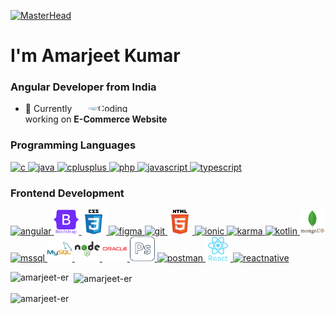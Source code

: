 [![MasterHead](https://blogger.googleusercontent.com/img/b/R29vZ2xl/AVvXsEgREJsCxBnjxB_XW2mu1YgaCVeDU7W6Mtf3-IdSfIMMCQJltyQ-MDojhspA4AImqwxax2bPvzbdSnBJKQaXPHdudVF6vJFztWQ14H9gfkMfJnDix8vkQTnImpTTSbjRCxbkRk8epj6d7xy9EEYkLFd3F31FGnz07mLnRVGC3pLhRw8y3K9ehB08wH-7SE74/s1600/Amarjeet%20Kumar.png)](https://amarjeet-er)

<h1 align="left">I'm Amarjeet Kumar</h1>
<h3 align="left">Angular Developer from India</h3>
<img align="right" alt="Coding" width="380" style="border-radius: 50%;" src="https://media.licdn.com/dms/image/D5603AQGo3Thg09geHg/profile-displayphoto-shrink_400_400/0/1703704807648?e=1719446400&v=beta&t=6epCIeibpUst86pJxnK8dpLdYAjKQzuwi55Sp-22GCc">


- 🔭 Currently working on **E-Commerce Website**

<p align="left"></p>
<h3 align="left">Programming Languages</h3>
<p align="left">
    <a href="https://www.cprogramming.com/" target="_blank" rel="noreferrer">
        <img src="https://blogger.googleusercontent.com/img/b/R29vZ2xl/AVvXsEhi5WwLvp-7HqBU2su6Px1ysDzStyVYY2YVJycYUSb3xw-MalCmD3JRoy7crtz2ARhVM6a62A7VHb66W9FVVQRXFJCuXAP5Euu030SSR4JCgDJX4_AGVesP6vrK3jjo7kJ8EGtktVMjA-wM62w1YiPSPdRbJY6sGWPpksVRddPt3MvYMX_IUJGYhhGIQxwX/s320/C-Programming.png"
            alt="c" width="150" height="50" />
    </a>
    <a href="https://www.java.com" target="_blank" rel="noreferrer">
        <img src="https://blogger.googleusercontent.com/img/b/R29vZ2xl/AVvXsEhNaKMrN2Tb90-yqv3O_VarCWMmXwx9z_1E5oCDOERILEn7nTre0V-fNJ8kFJd_2TzBGTyElT8ojjT3RZRxav8HZuIrOYXizbNp09ZWuihdGxAVm2TfMBJf0CeKi2LtuaJQIGb_x4boEeCpdLGHwvZ0Ov87fe68xnAxyuVAjOoNulUBM1PAyMdjavwnUAuY/s320/java-Programming.png"
            alt="java" width="150" height="50" />
    </a>
    <a href="https://www.w3schools.com/cpp/" target="_blank" rel="noreferrer">
        <img src="https://blogger.googleusercontent.com/img/b/R29vZ2xl/AVvXsEhbMCIyBiAGXCn1h0qrO-pbbUhAMO-58Fw9vSgeOEbIyKaaas6tB_RgHqXB_iyN2Ir1Tt0eR42nkZ9P3Eib8IiYVm22hTK7tOmV53YYVOYME3JJKnm60CC1t7wCIfrRn4hNwQE9AItqLpR32lgbQO3Uc9-o-5yS91c9WhDM2RxTvAXjmkr5ezwkXWmOQPRx/s320/C++-Programming.png"
            alt="cplusplus" width="150" height="50" />
    </a>
    <a href="https://www.php.net" target="_blank" rel="noreferrer">
        <img src="https://blogger.googleusercontent.com/img/b/R29vZ2xl/AVvXsEixnjx23CXHpgTRFf2MtrF7URm4qUsXZkCh_UT_yPeTvqXR667MdKDRyLRqjeGX7qc5W2lm7-4QFDsgrmpolaV3Cfi1t3-s1SRxi-HsKHSaWtQIq_OHgm0rsqL2AyaPvM5Hoiva7lB38ki12xHkF8eOvo5JaZHcIiyN6ZS3VXy0YPy1uwqsUrRmuywOyo9M/s200/php-Programming.png"
            alt="php" width="150" height="50" />
    </a>
    <a href="https://developer.mozilla.org/en-US/docs/Web/JavaScript" target="_blank" rel="noreferrer">
        <img src="https://blogger.googleusercontent.com/img/b/R29vZ2xl/AVvXsEij40NUJowjpcRUBnw6SjU56u5gUmZFaggl3vmJjl1CHHM5wQv9Imo_iOcfABRXcyEY0b0CQuHU04pMRS1GcviSaQ7HZwmJlh3NCWlWGqX09F0kDbCvoIv-DreTS6mr2irsx_DhKoO99zKke0alFk9ILDT7EmH7n77AQGly3E-kaRyPhpB3DYdRzYiOITMM/s200/js-Programming.png"
            alt="javascript" width="150" height="50" />
    </a>
    <a href="https://www.typescriptlang.org/" target="_blank" rel="noreferrer">
        <img src="https://blogger.googleusercontent.com/img/b/R29vZ2xl/AVvXsEjFzTU6yakVbkUad7E-7v_L942fWAmbiJm4ugQBWRWdxrhF-Z0xw4p2v5h7YKxGzW2F4AUCaYXskg2QG7kZJ8EJTCWg1qr00rwZOna7xBGelPamwnbYdt5rSYOCRPLFyV4Dk58NXDt4z8VHnMw3W_9HbdEedcShRnLTVtCNUPnV6dF4ireoaerZ1dyiGptS/s200/ts-Programming.png"
            alt="typescript" width="150" height="50" />
    </a>
<h3 align="left">Frontend Development</h3>
<a href="https://angular.io" target="_blank" rel="noreferrer">
    <img src="https://angular.io/assets/images/logos/angular/angular.svg" alt="angular" width="40" height="40" />
</a>
<a href="https://getbootstrap.com" target="_blank" rel="noreferrer">
    <img src="https://raw.githubusercontent.com/devicons/devicon/master/icons/bootstrap/bootstrap-plain-wordmark.svg"
        alt="bootstrap" width="40" height="40" />
</a>

<a href="https://www.w3schools.com/css/" target="_blank" rel="noreferrer">
    <img src="https://raw.githubusercontent.com/devicons/devicon/master/icons/css3/css3-original-wordmark.svg"
        alt="css3" width="40" height="40" />
</a>
<a href="https://www.figma.com/" target="_blank" rel="noreferrer">
    <img src="https://www.vectorlogo.zone/logos/figma/figma-icon.svg" alt="figma" width="40" height="40" />
</a>
<a href="https://git-scm.com/" target="_blank" rel="noreferrer">
    <img src="https://www.vectorlogo.zone/logos/git-scm/git-scm-icon.svg" alt="git" width="40" height="40" /> </a>
<a href="https://www.w3.org/html/" target="_blank" rel="noreferrer">
    <img src="https://raw.githubusercontent.com/devicons/devicon/master/icons/html5/html5-original-wordmark.svg"
        alt="html5" width="40" height="40" />
</a>
<a href="https://ionicframework.com" target="_blank" rel="noreferrer">
    <img src="https://upload.wikimedia.org/wikipedia/commons/d/d1/Ionic_Logo.svg" alt="ionic" width="40" height="40" />
</a>

<a href="https://karma-runner.github.io/latest/index.html" target="_blank" rel="noreferrer">
    <img src="https://raw.githubusercontent.com/detain/svg-logos/780f25886640cef088af994181646db2f6b1a3f8/svg/karma.svg"
        alt="karma" width="40" height="40" />
</a>
<a href="https://kotlinlang.org" target="_blank" rel="noreferrer">
    <img src="https://www.vectorlogo.zone/logos/kotlinlang/kotlinlang-icon.svg" alt="kotlin" width="40" height="40" />
</a>
<a href="https://www.mongodb.com/" target="_blank" rel="noreferrer">
    <img src="https://raw.githubusercontent.com/devicons/devicon/master/icons/mongodb/mongodb-original-wordmark.svg"
        alt="mongodb" width="40" height="40" />
</a>
<a href="https://www.microsoft.com/en-us/sql-server" target="_blank" rel="noreferrer">
    <img src="https://www.svgrepo.com/show/303229/microsoft-sql-server-logo.svg" alt="mssql" width="40" height="40" />
</a>
<a href="https://www.mysql.com/" target="_blank" rel="noreferrer">
    <img src="https://raw.githubusercontent.com/devicons/devicon/master/icons/mysql/mysql-original-wordmark.svg"
        alt="mysql" width="40" height="40" />
</a>
<a href="https://nodejs.org" target="_blank" rel="noreferrer">
    <img src="https://raw.githubusercontent.com/devicons/devicon/master/icons/nodejs/nodejs-original-wordmark.svg"
        alt="nodejs" width="40" height="40" />
</a>
<a href="https://www.oracle.com/" target="_blank" rel="noreferrer">
    <img src="https://raw.githubusercontent.com/devicons/devicon/master/icons/oracle/oracle-original.svg" alt="oracle"
        width="40" height="40" />
</a>
<a href="https://www.photoshop.com/en" target="_blank" rel="noreferrer">
    <img src="https://raw.githubusercontent.com/devicons/devicon/master/icons/photoshop/photoshop-line.svg"
        alt="photoshop" width="40" height="40" />
</a>

<a href="https://postman.com" target="_blank" rel="noreferrer">
    <img src="https://www.vectorlogo.zone/logos/getpostman/getpostman-icon.svg" alt="postman" width="40" height="40" />
</a>

<a href="https://reactjs.org/" target="_blank" rel="noreferrer">
    <img src="https://raw.githubusercontent.com/devicons/devicon/master/icons/react/react-original-wordmark.svg"
        alt="react" width="40" height="40" />
</a>
<a href="https://reactnative.dev/" target="_blank" rel="noreferrer">
    <img src="https://reactnative.dev/img/header_logo.svg" alt="reactnative" width="40" height="40" />
</a>

</p>

<p>
    <img align="left"
        src="https://github-readme-stats.vercel.app/api/top-langs?username=amarjeet-er&show_icons=true&locale=en&layout=compact"
        alt="amarjeet-er" />
</p>

<p>&nbsp;
    <img align="center" src="https://github-readme-stats.vercel.app/api?username=amarjeet-er&show_icons=true&locale=en"
        alt="amarjeet-er" />
</p>

<p><img align="center" src="https://github-readme-streak-stats.herokuapp.com/?user=amarjeet-er&" alt="amarjeet-er" />
</p>
